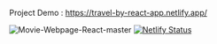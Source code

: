 Project Demo : https://travel-by-react-app.netlify.app/

![Movie-Webpage-React-master](https://github.com/Nikala11/Movie-Webpage-React/assets/86911025/be760cf2-c9ac-414a-a86d-3629c6fe46bb)
[![Netlify Status](https://api.netlify.com/api/v1/badges/cd6d144e-4cce-41eb-a1a6-86b5abce736c/deploy-status)](https://app.netlify.com/sites/travel-website-by-react/deploys)
